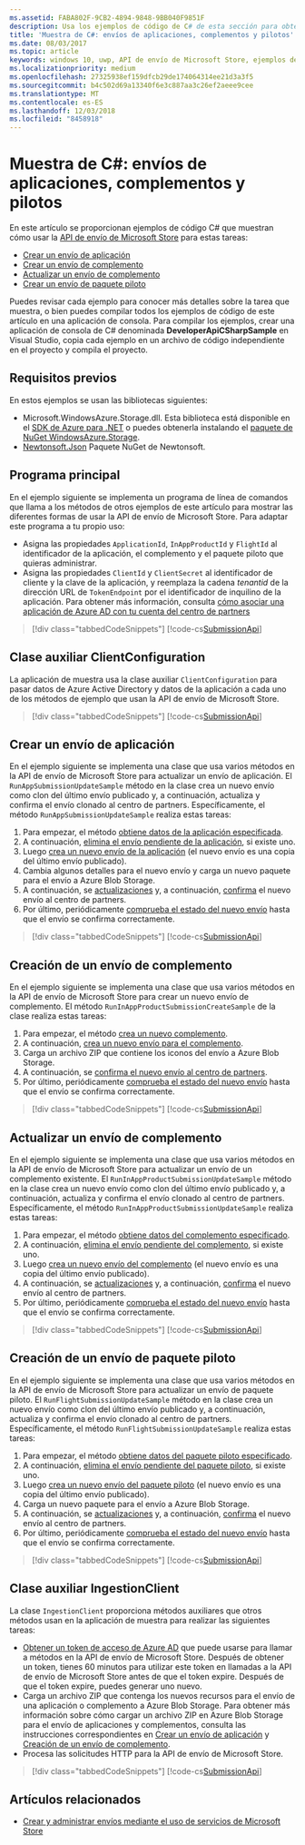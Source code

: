 ```yaml
---
ms.assetid: FABA802F-9CB2-4894-9848-9BB040F9851F
description: Usa los ejemplos de código de C# de esta sección para obtener más información sobre cómo usar la API de envío de Microsoft Store.
title: 'Muestra de C#: envíos de aplicaciones, complementos y pilotos'
ms.date: 08/03/2017
ms.topic: article
keywords: windows 10, uwp, API de envío de Microsoft Store, ejemplos de código, C#
ms.localizationpriority: medium
ms.openlocfilehash: 27325938ef159dfcb29de174064314ee21d3a3f5
ms.sourcegitcommit: b4c502d69a13340f6e3c887aa3c26ef2aeee9cee
ms.translationtype: MT
ms.contentlocale: es-ES
ms.lasthandoff: 12/03/2018
ms.locfileid: "8458918"
---
```

# <a name="c-sample-submissions-for-apps-add-ons-and-flights"></a>Muestra de C\#: envíos de aplicaciones, complementos y pilotos

En este artículo se proporcionan ejemplos de código C# que muestran cómo usar la [API de envío de Microsoft Store](create-and-manage-submissions-using-windows-store-services.md) para estas tareas:

* [Crear un envío de aplicación](#create-app-submission)
* [Crear un envío de complemento](#create-add-on-submission)
* [Actualizar un envío de complemento](#update-add-on-submission)
* [Crear un envío de paquete piloto](#create-flight-submission)

Puedes revisar cada ejemplo para conocer más detalles sobre la tarea que muestra, o bien puedes compilar todos los ejemplos de código de este artículo en una aplicación de consola. Para compilar los ejemplos, crear una aplicación de consola de C# denominada **DeveloperApiCSharpSample** en Visual Studio, copia cada ejemplo en un archivo de código independiente en el proyecto y compila el proyecto.

## <a name="prerequisites"></a>Requisitos previos

En estos ejemplos se usan las bibliotecas siguientes:

* Microsoft.WindowsAzure.Storage.dll. Esta biblioteca está disponible en el [SDK de Azure para .NET](https://azure.microsoft.com/downloads/) o puedes obtenerla instalando el [paquete de NuGet WindowsAzure.Storage](https://www.nuget.org/packages/WindowsAzure.Storage).
* [Newtonsoft.Json](http://www.newtonsoft.com/json) Paquete NuGet de Newtonsoft.

## <a name="main-program"></a>Programa principal

En el ejemplo siguiente se implementa un programa de línea de comandos que llama a los métodos de otros ejemplos de este artículo para mostrar las diferentes formas de usar la API de envío de Microsoft Store. Para adaptar este programa a tu propio uso:

* Asigna las propiedades ```ApplicationId```, ```InAppProductId``` y ```FlightId``` al identificador de la aplicación, el complemento y el paquete piloto que quieras administrar.
* Asigna las propiedades ```ClientId``` y ```ClientSecret``` al identificador de cliente y la clave de la aplicación, y reemplaza la cadena *tenantid* de la dirección URL de ```TokenEndpoint``` por el identificador de inquilino de la aplicación. Para obtener más información, consulta [cómo asociar una aplicación de Azure AD con tu cuenta del centro de partners](create-and-manage-submissions-using-windows-store-services.md#how-to-associate-an-azure-ad-application-with-your-partner-center-account)

> [!div class="tabbedCodeSnippets"]
[!code-cs[SubmissionApi](./code/StoreServicesExamples_Submission/cs/Program.cs#Main)]

<span id="clientconfiguration" />

## <a name="clientconfiguration-helper-class"></a>Clase auxiliar ClientConfiguration

La aplicación de muestra usa la clase auxiliar ```ClientConfiguration``` para pasar datos de Azure Active Directory y datos de la aplicación a cada uno de los métodos de ejemplo que usan la API de envío de Microsoft Store.

> [!div class="tabbedCodeSnippets"]
[!code-cs[SubmissionApi](./code/StoreServicesExamples_Submission/cs/ClientConfiguration.cs#ClientConfiguration)]

<span id="create-app-submission" />

## <a name="create-an-app-submission"></a>Crear un envío de aplicación

En el ejemplo siguiente se implementa una clase que usa varios métodos en la API de envío de Microsoft Store para actualizar un envío de aplicación. El ```RunAppSubmissionUpdateSample``` método en la clase crea un nuevo envío como clon del último envío publicado y, a continuación, actualiza y confirma el envío clonado al centro de partners. Específicamente, el método ```RunAppSubmissionUpdateSample``` realiza estas tareas:

1. Para empezar, el método [obtiene datos de la aplicación especificada](get-an-app.md).
2. A continuación, [elimina el envío pendiente de la aplicación](delete-an-app-submission.md), si existe uno.
3. Luego [crea un nuevo envío de la aplicación](create-an-app-submission.md) (el nuevo envío es una copia del último envío publicado).
4. Cambia algunos detalles para el nuevo envío y carga un nuevo paquete para el envío a Azure Blob Storage.
5. A continuación, se [actualizaciones](update-an-app-submission.md) y, a continuación, [confirma](commit-an-app-submission.md) el nuevo envío al centro de partners.
6. Por último, periódicamente [comprueba el estado del nuevo envío](get-status-for-an-app-submission.md) hasta que el envío se confirma correctamente.

> [!div class="tabbedCodeSnippets"]
[!code-cs[SubmissionApi](./code/StoreServicesExamples_Submission/cs/AppSubmissionUpdateSample.cs#AppSubmissionUpdateSample)]

<span id="create-add-on-submission" />

## <a name="create-an-add-on-submission"></a>Creación de un envío de complemento

En el ejemplo siguiente se implementa una clase que usa varios métodos en la API de envío de Microsoft Store para crear un nuevo envío de complemento. El método ```RunInAppProductSubmissionCreateSample``` de la clase realiza estas tareas:

1. Para empezar, el método [crea un nuevo complemento](create-an-add-on.md).
2. A continuación, [crea un nuevo envío para el complemento](create-an-add-on-submission.md).
3. Carga un archivo ZIP que contiene los iconos del envío a Azure Blob Storage.
4. A continuación, se [confirma el nuevo envío al centro de partners](commit-an-add-on-submission.md).
5. Por último, periódicamente [comprueba el estado del nuevo envío](get-status-for-an-add-on-submission.md) hasta que el envío se confirma correctamente.

> [!div class="tabbedCodeSnippets"]
[!code-cs[SubmissionApi](./code/StoreServicesExamples_Submission/cs/InAppProductSubmissionCreateSample.cs#InAppProductSubmissionCreateSample)]

<span id="update-add-on-submission" />

## <a name="update-an-add-on-submission"></a>Actualizar un envío de complemento

En el ejemplo siguiente se implementa una clase que usa varios métodos en la API de envío de Microsoft Store para actualizar un envío de un complemento existente. El ```RunInAppProductSubmissionUpdateSample``` método en la clase crea un nuevo envío como clon del último envío publicado y, a continuación, actualiza y confirma el envío clonado al centro de partners. Específicamente, el método ```RunInAppProductSubmissionUpdateSample``` realiza estas tareas:

1. Para empezar, el método [obtiene datos del complemento especificado](get-an-add-on.md).
2. A continuación, [elimina el envío pendiente del complemento](delete-an-add-on-submission.md), si existe uno.
3. Luego [crea un nuevo envío del complemento](create-an-add-on-submission.md) (el nuevo envío es una copia del último envío publicado).
5. A continuación, se [actualizaciones](update-an-add-on-submission.md) y, a continuación, [confirma](commit-an-add-on-submission.md) el nuevo envío al centro de partners.
6. Por último, periódicamente [comprueba el estado del nuevo envío](get-status-for-an-add-on-submission.md) hasta que el envío se confirma correctamente.

> [!div class="tabbedCodeSnippets"]
[!code-cs[SubmissionApi](./code/StoreServicesExamples_Submission/cs/InAppProductSubmissionUpdateSample.cs#InAppProductSubmissionUpdateSample)]

<span id="create-flight-submission" />

## <a name="create-a-package-flight-submission"></a>Creación de un envío de paquete piloto

En el ejemplo siguiente se implementa una clase que usa varios métodos en la API de envío de Microsoft Store para actualizar un envío de paquete piloto. El ```RunFlightSubmissionUpdateSample``` método en la clase crea un nuevo envío como clon del último envío publicado y, a continuación, actualiza y confirma el envío clonado al centro de partners. Específicamente, el método ```RunFlightSubmissionUpdateSample``` realiza estas tareas:

1. Para empezar, el método [obtiene datos del paquete piloto especificado](get-a-flight.md).
2. A continuación, [elimina el envío pendiente del paquete piloto](delete-a-flight-submission.md), si existe uno.
3. Luego [crea un nuevo envío del paquete piloto](create-a-flight-submission.md) (el nuevo envío es una copia del último envío publicado).
4. Carga un nuevo paquete para el envío a Azure Blob Storage.
5. A continuación, se [actualizaciones](update-a-flight-submission.md) y, a continuación, [confirma](commit-a-flight-submission.md) el nuevo envío al centro de partners.
6. Por último, periódicamente [comprueba el estado del nuevo envío](get-status-for-a-flight-submission.md) hasta que el envío se confirma correctamente.

> [!div class="tabbedCodeSnippets"]
[!code-cs[SubmissionApi](./code/StoreServicesExamples_Submission/cs/FlightSubmissionUpdateSample.cs#FlightSubmissionUpdateSample)]

<span id="ingestionclient" />

## <a name="ingestionclient-helper-class"></a>Clase auxiliar IngestionClient

La clase ```IngestionClient``` proporciona métodos auxiliares que otros métodos usan en la aplicación de muestra para realizar las siguientes tareas:

* [Obtener un token de acceso de Azure AD](create-and-manage-submissions-using-windows-store-services.md#obtain-an-azure-ad-access-token) que puede usarse para llamar a métodos en la API de envío de Microsoft Store. Después de obtener un token, tienes 60 minutos para utilizar este token en llamadas a la API de envío de Microsoft Store antes de que el token expire. Después de que el token expire, puedes generar uno nuevo.
* Carga un archivo ZIP que contenga los nuevos recursos para el envío de una aplicación o complemento a Azure Blob Storage. Para obtener más información sobre cómo cargar un archivo ZIP en Azure Blob Storage para el envío de aplicaciones y complementos, consulta las instrucciones correspondientes en [Crear un envío de aplicación](manage-app-submissions.md#create-an-app-submission) y [Creación de un envío de complemento](manage-add-on-submissions.md#create-an-add-on-submission).
* Procesa las solicitudes HTTP para la API de envío de Microsoft Store.

> [!div class="tabbedCodeSnippets"]
[!code-cs[SubmissionApi](./code/StoreServicesExamples_Submission/cs/IngestionClient.cs#IngestionClient)]

## <a name="related-topics"></a>Artículos relacionados

* [Crear y administrar envíos mediante el uso de servicios de Microsoft Store](create-and-manage-submissions-using-windows-store-services.md)
